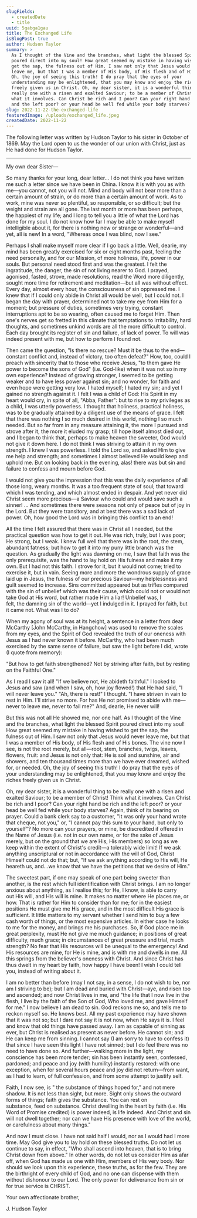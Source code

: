 ```yaml
---
slugFields:
  - createdDate
  - title
uuid: 5gabga1gau
title: The Exchanged Life
isBlogPost: true
author: Hudson Taylor
summary: >
  As I thought of the Vine and the branches, what light the blessed Spirit
  poured direct into my soul! How great seemed my mistake in having wished to
  get the sap, the fulness out of Him. I saw not only that Jesus would never
  leave me, but that I was a member of His body, of His flesh and of His bones.
  Oh, the joy of seeing this truth! I do pray that the eyes of your
  understanding may be enlightened, that you may know and enjoy the riches
  freely given us in Christ. Oh, my dear sister, it is a wonderful thing to be
  really one with a risen and exalted Saviour; to be a member of Christ! Think
  what it involves. Can Christ be rich and I poor? Can your right hand be rich
  and the left poor? or your head be well fed while your body starves?
slug: 2022-11-22-the-exchanged-life
featuredImage: /uploads/exchanged_life.jpeg
createdDate: 2022-11-22
---
```

The following letter was written by Hudson Taylor to his sister in October of 1869. May the Lord open to us the wonder of our union with Christ, just as He had done for Hudson Taylor.

- - -

My own dear Sister—

So many thanks for your long, dear letter... I do not think you have written me such a letter since we have been in China. I know it is with you as with me—you cannot, not you will not. Mind and body will not bear more than a certain amount of strain, or do more than a certain amount of work. As to work, mine was never so plentiful, so responsible, or so difficult; but the weight and strain are all gone. The last month or more has been perhaps, the happiest of my life; and I long to tell you a little of what the Lord has done for my soul. I do not know how far I may be able to make myself intelligible about it, for there is nothing new or strange or wonderful—and yet, all is new! In a word, "Whereas once I was blind, now I see."

Perhaps I shall make myself more clear if I go back a little. Well, dearie, my mind has been greatly exercised for six or eight months past, feeling the need personally, and for our Mission, of more holiness, life, power in our souls. But personal need stood first and was the greatest. I felt the ingratitude, the danger, the sin of not living nearer to God. I prayed, agonised, fasted, strove, made resolutions, read the Word more diligently, sought more time for retirement and meditation—but all was without effect. Every day, almost every hour, the consciousness of sin oppressed me. I knew that if I could only abide in Christ all would be well, but I could not. I began the day with prayer, determined not to take my eye from Him for a moment; but pressure of duties, sometimes very trying, constant interruptions apt to be so wearing, often caused me to forget Him. Then one's nerves get so fretted in this climate that temptations to irritability, hard thoughts, and sometimes unkind words are all the more difficult to control. Each day brought its register of sin and failure, of lack of power. To will was indeed present with me, but how to perform I found not.

Then came the question, "Is there no rescue? Must it be thus to the end—constant conflict and, instead of victory, too often defeat?" How, too, could I preach with sincerity that to those who receive Jesus, "to them gave He power to become the sons of God" (i.e. God-like) when it was not so in my own experience? Instead of growing stronger, I seemed to be getting weaker and to have less power against sin; and no wonder, for faith and even hope were getting very low. I hated myself; I hated my sin; and yet I gained no strength against it. I felt I was a child of God: His Spirit in my heart would cry, in spite of all, "Abba, Father": but to rise to my privileges as a child, I was utterly powerless. I thought that holiness, practical holiness, was to be gradually attained by a diligent use of the means of grace. I felt that there was nothing I so much desired in this world, nothing I so much needed. But so far from in any measure attaining it, the more I pursued and strove after it, the more it eluded my grasp; till hope itself almost died out, and I began to think that, perhaps to make heaven the sweeter, God would not give it down here. I do not think I was striving to attain it in my own strength. I knew I was powerless. I told the Lord so, and asked Him to give me help and strength; and sometimes I almost believed He would keep and uphold me. But on looking back in the evening, alas! there was but sin and failure to confess and mourn before God.

I would not give you the impression that this was the daily experience of all those long, weary months. It was a too frequent state of soul; that toward which I was tending, and which almost ended in despair. And yet never did Christ seem more precious—a Saviour who could and would save such a sinner! ... And sometimes there were seasons not only of peace but of joy in the Lord. But they were transitory, and at best there was a sad lack of power. Oh, how good the Lord was in bringing this conflict to an end!

All the time I felt assured that there was in Christ all I needed, but the practical question was how to get it out. He was rich, truly, but I was poor; He strong, but I weak. I knew full well that there was in the root, the stem, abundant fatness; but how to get it into my puny little branch was the question. As gradually the light was dawning on me, I saw that faith was the only prerequisite, was the hand to lay hold on His fulness and make it my own. But I had not this faith. I strove for it, but it would not come; tried to exercise it, but in vain. Seeing more and more the wondrous supply of grace laid up in Jesus, the fulness of our precious Saviour—my helplessness and guilt seemed to increase. Sins committed appeared but as trifles compared with the sin of unbelief which was their cause, which could not or would not take God at His word, but rather made Him a liar! Unbelief was, I felt, the damning sin of the world—yet I indulged in it. I prayed for faith, but it came not. What was I to do?

When my agony of soul was at its height, a sentence in a letter from dear McCarthy \[John McCarthy, in Hangchow] was used to remove the scales from my eyes, and the Spirit of God revealed the truth of our oneness with Jesus as I had never known it before. McCarthy, who had been much exercised by the same sense of failure, but saw the light before I did, wrote (I quote from memory):

"But how to get faith strengthened? Not by striving after faith, but by resting on the Faithful One."

As I read I saw it all! "If we believe not, He abideth faithful." I looked to Jesus and saw (and when I saw, oh, how joy flowed!) that He had said, "I will never leave you." "Ah, there is rest!" I thought. "I have striven in vain to rest in Him. I'll strive no more. For has He not promised to abide with me—never to leave me, never to fail me?" And, dearie, He never will!

But this was not all He showed me, nor one half. As I thought of the Vine and the branches, what light the blessed Spirit poured direct into my soul! How great seemed my mistake in having wished to get the sap, the fulness out of Him. I saw not only that Jesus would never leave me, but that I was a member of His body, of His flesh and of His bones. The vine now I see, is not the root merely, but all—root, stem, branches, twigs, leaves, flowers, fruit: and Jesus is not only that: He is soil and sunshine, air and showers, and ten thousand times more than we have ever dreamed, wished for, or needed. Oh, the joy of seeing this truth! I do pray that the eyes of your understanding may be enlightened, that you may know and enjoy the riches freely given us in Christ.

Oh, my dear sister, it is a wonderful thing to be really one with a risen and exalted Saviour; to be a member of Christ! Think what it involves. Can Christ be rich and I poor? Can your right hand be rich and the left poor? or your head be well fed while your body starves? Again, think of its bearing on prayer. Could a bank clerk say to a customer, "It was only your hand wrote that cheque, not you," or, "I cannot pay this sum to your hand, but only to yourself"? No more can your prayers, or mine, be discredited if offered in the Name of Jesus (i.e. not in our own name, or for the sake of Jesus merely, but on the ground that we are His, His members) so long as we keep within the extent of Christ's credit—a tolerably wide limit! If we ask anything unscriptural or not in accordance with the will of God, Christ Himself could not do that; but, "If we ask anything according to His will, He heareth us, and...we know that we have the petitions that we desire of Him."

The sweetest part, if one may speak of one part being sweeter than another, is the rest which full identification with Christ brings. I am no longer anxious about anything, as I realise this; for He, I know, is able to carry out His will, and His will is mine. It makes no matter where He places me, or how. That is rather for Him to consider than for me; for in the easiest positions He must give me His grace, and in the most difficult His grace is sufficient. It little matters to my servant whether I send him to buy a few cash worth of things, or the most expensive articles. In either case he looks to me for the money, and brings me his purchases. So, if God place me in great perplexity, must He not give me much guidance; in positions of great difficulty, much grace; in circumstances of great pressure and trial, much strength? No fear that His resources will be unequal to the emergency! And His resources are mine, for He is mine, and is with me and dwells in me. All this springs from the believer's oneness with Christ. And since Christ has thus dwelt in my heart by faith, how happy I have been! I wish I could tell you, instead of writing about it.

I am no better than before (may I not say, in a sense, I do not wish to be, nor am I striving to be); but I am dead and buried with Christ—aye, and risen too and ascended; and now Christ lives in me, and "the life that I now live in the flesh, I live by the faith of the Son of God, Who loved me, and gave Himself for me." I now believe I am dead to sin. God reckons me so, and tells me to reckon myself so. He knows best. All my past experience may have shown that it was not so; but I dare not say it is not now, when He says it is. I feel and know that old things have passed away. I am as capable of sinning as ever, but Christ is realised as present as never before. He cannot sin; and He can keep me from sinning. I cannot say (I am sorry to have to confess it) that since I have seen this light I have not sinned; but I do feel there was no need to have done so. And further—walking more in the light, my conscience has been more tender; sin has been instantly seen, confessed, pardoned; and peace and joy (with humility) instantly restored: with one exception, when for several hours peace and joy did not return—from want, as I had to learn, of full confession, and from some attempt to justify self.

Faith, I now see, is " the substance of things hoped for," and not mere shadow. It is not less than sight, but more. Sight only shows the outward forms of things; faith gives the substance. You can rest on substance, feed on substance. Christ dwelling in the heart by faith (i.e. His Word of Promise credited) is power indeed, is life indeed. And Christ and sin will not dwell together; nor can we have His presence with love of the world, or carefulness about many things."

And now I must close. I have not said half I would, nor as I would had I more time. May God give you to lay hold on these blessed truths. Do not let us continue to say, in effect, "Who shall ascend into heaven, that is to bring Christ down from above." In other words, do not let us consider Him as afar off, when God has made us one with Him, members of His very body. Nor should we look upon this experience, these truths, as for the few. They are the birthright of every child of God, and no one can dispense with them without dishonour to our Lord. The only power for deliverance from sin or for true service is CHRIST.

Your own affectionate brother,

J. Hudson Taylor
